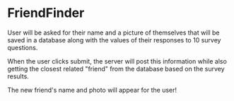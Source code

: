 # FriendFinder

User will be asked for their name and a picture of themselves that will be saved in a database along with the values of their responses to 10 survey questions.

When the user clicks submit, the server will post this information while also getting the closest related "friend" from the database based on the survey results.

The new friend's name and photo will appear for the user!

